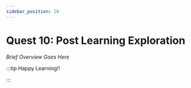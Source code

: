 ```yaml
---
sidebar_position: 10
---
```


# Quest 10: Post Learning Exploration

_Brief Overview Goes Here_

:::tip Happy Learning!!

<QuestButton text="Go To Quest" link="https://app.stackup.dev/quest_page/quest-10-post-learning-exploration" />

:::

